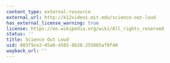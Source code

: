 ```yaml
---
content_type: external-resource
external_url: http://k12videos.mit.edu/science-out-loud
has_external_license_warning: true
license: https://en.wikipedia.org/wiki/All_rights_reserved
status: ''
title: Science Out Loud
uid: 803f9ce2-45a6-4585-8b28-255065af0f40
wayback_url: ''
---
```

